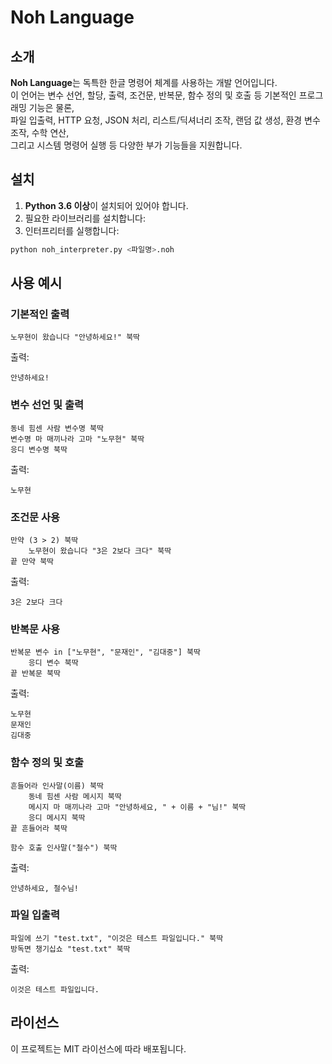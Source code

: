 # Noh Language

## 소개
**Noh Language**는 독특한 한글 명령어 체계를 사용하는 개발 언어입니다.  
이 언어는 변수 선언, 할당, 출력, 조건문, 반복문, 함수 정의 및 호출 등 기본적인 프로그래밍 기능은 물론,  
파일 입출력, HTTP 요청, JSON 처리, 리스트/딕셔너리 조작, 랜덤 값 생성, 환경 변수 조작, 수학 연산,  
그리고 시스템 명령어 실행 등 다양한 부가 기능들을 지원합니다.

## 설치

1. **Python 3.6 이상**이 설치되어 있어야 합니다.
2. 필요한 라이브러리를 설치합니다:
3. 인터프리터를 실행합니다:
```sh
python noh_interpreter.py <파일명>.noh
```

## 사용 예시

### 기본적인 출력
```noh
노무현이 왔습니다 "안녕하세요!" 북딱
```
출력:
```
안녕하세요!
```

### 변수 선언 및 출력
```noh
동네 힘센 사람 변수명 북딱
변수명 마 매끼나라 고마 "노무현" 북딱
응디 변수명 북딱
```
출력:
```
노무현
```

### 조건문 사용
```noh
만약 (3 > 2) 북딱
    노무현이 왔습니다 "3은 2보다 크다" 북딱
끝 만약 북딱
```
출력:
```
3은 2보다 크다
```

### 반복문 사용
```noh
반복문 변수 in ["노무현", "문재인", "김대중"] 북딱
    응디 변수 북딱
끝 반복문 북딱
```
출력:
```
노무현
문재인
김대중
```

### 함수 정의 및 호출
```noh
흔들어라 인사말(이름) 북딱
    동네 힘센 사람 메시지 북딱
    메시지 마 매끼나라 고마 "안녕하세요, " + 이름 + "님!" 북딱
    응디 메시지 북딱
끝 흔들어라 북딱

함수 호출 인사말("철수") 북딱
```
출력:
```
안녕하세요, 철수님!
```

### 파일 입출력
```noh
파일에 쓰기 "test.txt", "이것은 테스트 파일입니다." 북딱
방독면 챙기십쇼 "test.txt" 북딱
```
출력:
```
이것은 테스트 파일입니다.
```

## 라이선스
이 프로젝트는 MIT 라이선스에 따라 배포됩니다.

